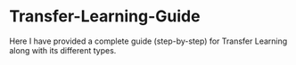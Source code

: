 # Transfer-Learning-Guide
Here I have provided a complete guide (step-by-step) for Transfer Learning along with its different types.
